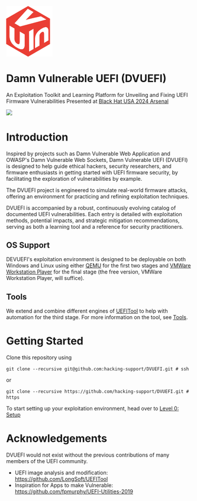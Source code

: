 <img src="docs/media/DVUEFILogo.png" width="125">

# Damn Vulnerable UEFI (DVUEFI)

An Exploitation Toolkit and Learning Platform for Unveiling and Fixing UEFI Firmware Vulnerabilities
Presented at [Black Hat USA 2024 Arsenal](https://www.blackhat.com/us-24/arsenal/schedule/index.html#damn-vulnerable-uefi-dvuefi-an-exploitation-toolkit-and-learning-platform-for-unveiling-and-fixing-uefi-firmware-vulnerabilities-39058)

![](./docs/img/dvuefi.png)

# Introduction
Inspired by projects such as Damn Vulnerable Web Application and OWASP's Damn Vulnerable Web Sockets, Damn Vulnerable UEFI (DVUEFI) is designed to help guide ethical hackers, security researchers, and firmware enthusiasts in getting started with UEFI firmware security, by facilitating the exploration of vulnerabilities by example.

The DVUEFI project is engineered to simulate real-world firmware attacks, offering an environment for practicing and refining exploitation techniques.

DVUEFI is accompanied by a robust, continuously evolving catalog of documented UEFI vulnerabilities.
Each entry is detailed with exploitation methods, potential impacts, and strategic mitigation recommendations, serving as both a learning tool and a reference for security practitioners.


## OS Support
DEVUEFI's exploitation environment is designed to be deployable on both Windows and Linux using either [QEMU](https://www.qemu.org/) for the first two stages and [VMWare Workstation Player](https://www.vmware.com/products/workstation-player/workstation-player-evaluation.html) for the final stage (the free version, VMWare Workstation Player, will suffice).

## Tools
We extend and combine different engines of [UEFITool](https://github.com/LongSoft/UEFITool) to help with automation for the third stage.
For more information on the tool, see [Tools](./tools/README.md).

# Getting Started
Clone this repository using

```console
git clone --recursive git@github.com:hacking-support/DVUEFI.git # ssh
```

or 

```console
git clone --recursive https://github.com/hacking-support/DVUEFI.git # https
```

To start setting up your exploitation environment, head over to [Level 0: Setup](./docs/0-environment-setup/README.md)

# Acknowledgements
DVUEFI would not exist without the previous contributions of many members of the UEFI community.

* UEFI image analysis and modification: https://github.com/LongSoft/UEFITool
* Inspiration for Apps to make Vulnerable: https://github.com/fpmurphy/UEFI-Utilities-2019
